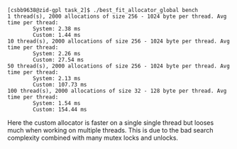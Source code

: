 ```
[csbb9638@zid-gpl task_2]$ ./best_fit_allocator_global bench
1 thread(s), 2000 allocations of size 256 - 1024 byte per thread. Avg time per thread:
        System: 2.38 ms
        Custom: 1.44 ms
10 thread(s), 2000 allocations of size 256 - 1024 byte per thread. Avg time per thread:
        System: 2.26 ms
        Custom: 27.54 ms
50 thread(s), 2000 allocations of size 256 - 1024 byte per thread. Avg time per thread:
        System: 2.13 ms
        Custom: 107.73 ms
100 thread(s), 2000 allocations of size 32 - 128 byte per thread. Avg time per thread:
        System: 1.54 ms
        Custom: 154.44 ms
```

Here the custom allocator is faster on a single single thread but looses much when working on multiple threads. This is due to the bad search complexity combined with many mutex locks and unlocks.